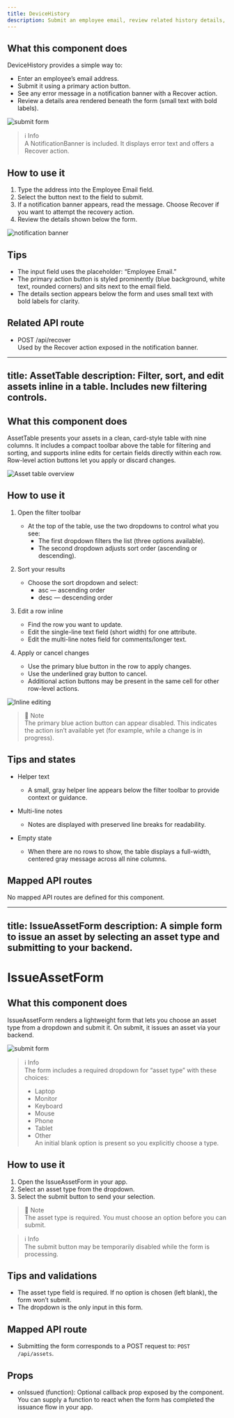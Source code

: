 ```yaml
---
title: DeviceHistory
description: Submit an employee email, review related history details, and handle errors with a recover action.
---
```


## What this component does

DeviceHistory provides a simple way to:
- Enter an employee’s email address.
- Submit it using a primary action button.
- See any error message in a notification banner with a Recover action.
- Review a details area rendered beneath the form (small text with bold labels).

![submit form](submit-form.png)

> ℹ️ Info  
> A NotificationBanner is included. It displays error text and offers a Recover action.

## How to use it

1. Type the address into the Employee Email field.
2. Select the button next to the field to submit.
3. If a notification banner appears, read the message. Choose Recover if you want to attempt the recovery action.
4. Review the details shown below the form.

![notification banner](notification-banner.png)

## Tips

- The input field uses the placeholder: “Employee Email.”
- The primary action button is styled prominently (blue background, white text, rounded corners) and sits next to the email field.
- The details section appears below the form and uses small text with bold labels for clarity.

## Related API route

- POST /api/recover  
  Used by the Recover action exposed in the notification banner.

---
title: AssetTable
description: Filter, sort, and edit assets inline in a table. Includes new filtering controls.
---

## What this component does

AssetTable presents your assets in a clean, card-style table with nine columns. It includes a compact toolbar above the table for filtering and sorting, and supports inline edits for certain fields directly within each row. Row-level action buttons let you apply or discard changes.

![Asset table overview](asset-table-overview.png)

## How to use it

1. Open the filter toolbar
   - At the top of the table, use the two dropdowns to control what you see:
     - The first dropdown filters the list (three options available).
     - The second dropdown adjusts sort order (ascending or descending).

2. Sort your results
   - Choose the sort dropdown and select:
     - asc — ascending order
     - desc — descending order

3. Edit a row inline
   - Find the row you want to update.
   - Edit the single-line text field (short width) for one attribute.
   - Edit the multi-line notes field for comments/longer text.

4. Apply or cancel changes
   - Use the primary blue button in the row to apply changes.
   - Use the underlined gray button to cancel.
   - Additional action buttons may be present in the same cell for other row-level actions.

![Inline editing](asset-table-edit.png)

> 📘 Note  
> The primary blue action button can appear disabled. This indicates the action isn’t available yet (for example, while a change is in progress).

## Tips and states

- Helper text
  - A small, gray helper line appears below the filter toolbar to provide context or guidance.

- Multi-line notes
  - Notes are displayed with preserved line breaks for readability.

- Empty state
  - When there are no rows to show, the table displays a full-width, centered gray message across all nine columns.

## Mapped API routes

No mapped API routes are defined for this component.

---
title: IssueAssetForm
description: A simple form to issue an asset by selecting an asset type and submitting to your backend.
---

# IssueAssetForm

## What this component does
IssueAssetForm renders a lightweight form that lets you choose an asset type from a dropdown and submit it. On submit, it issues an asset via your backend.

![submit form](submit-form.png)

> ℹ️ Info  
> The form includes a required dropdown for “asset type” with these choices:
> - Laptop
> - Monitor
> - Keyboard
> - Mouse
> - Phone
> - Tablet
> - Other  
> An initial blank option is present so you explicitly choose a type.

## How to use it
1. Open the IssueAssetForm in your app.
2. Select an asset type from the dropdown.
3. Select the submit button to send your selection.

> 📘 Note  
> The asset type is required. You must choose an option before you can submit.

> ℹ️ Info  
> The submit button may be temporarily disabled while the form is processing.

## Tips and validations
- The asset type field is required. If no option is chosen (left blank), the form won’t submit.
- The dropdown is the only input in this form.

## Mapped API route
- Submitting the form corresponds to a POST request to: `POST /api/assets`.

## Props
- onIssued (function): Optional callback prop exposed by the component. You can supply a function to react when the form has completed the issuance flow in your app.